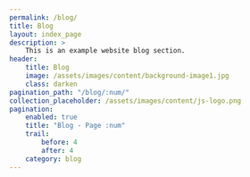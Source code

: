 ```yaml
---
permalink: /blog/
title: Blog
layout: index_page
description: >
    This is an example website blog section.
header:
    title: Blog
    image: /assets/images/content/background-image1.jpg
    class: darken
pagination_path: "/blog/:num/"
collection_placeholder: /assets/images/content/js-logo.png
pagination:
    enabled: true
    title: "Blog - Page :num"
    trail:
        before: 4
        after: 4
    category: blog
---
```

